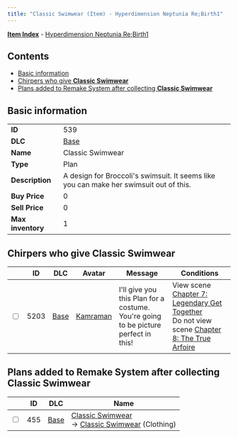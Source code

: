 ```yaml
---
title: "Classic Swimwear (Item) - Hyperdimension Neptunia Re;Birth1"
---
```


[**Item Index**](/neptunia/rb1/item/index.html) - [Hyperdimension Neptunia Re;Birth1](/neptunia/rb1)

## Contents

- [Basic information](#basic-information)
- [Chirpers who give **Classic Swimwear**](#chirpers-who-give-classic-swimwear)
- [Plans added to Remake System after collecting **Classic Swimwear**](#plans-added-to-remake-system-after-collecting-classic-swimwear)

## Basic information

|   |   |
| -- | -- |
| **ID** | 539 |
| **DLC** | [Base](/neptunia/rb1/dlc/1-base.html) |
| **Name** | Classic Swimwear |
| **Type** | Plan |
| **Description** | A design for Broccoli's swimsuit. It seems like you can make her swimsuit out of this. |
| **Buy Price** | 0 |
| **Sell Price** | 0 |
| **Max inventory** | 1 |

## Chirpers who give **Classic Swimwear**

|    | ID | DLC | Avatar | Message | Conditions |
| -- | -- | --- | ------ | ------- | ---------- |
| <input type="checkbox" id="rb1-chirper-event-1-5203" class="trackbox" /> | 5203 | [Base](/neptunia/rb1/dlc/1-base.html) | [Kamraman](/neptunia/rb1/avatar/1-255-kamraman.html) | I'll give you this Plan for a costume.<br />You're going to be picture perfect in this! | View scene [Chapter 7: Legendary Get Together](/neptunia/rb1/scene/1-726-chapter-7-legendary-get-together.html)<br />Do not view scene [Chapter 8: The True Arfoire](/neptunia/rb1/scene/1-807-chapter-8-the-true-arfoire.html) |

## Plans added to Remake System after collecting **Classic Swimwear**

|    | ID | DLC | Name |
| -- | -- | --- | ---- |
| <input type="checkbox" id="rb1-remake-1-455" class="trackbox" /> | 455 | [Base](/neptunia/rb1/dlc/1-base.html) | [Classic Swimwear](/neptunia/rb1/remake/1-455-classic-swimwear.html)<br />→ [Classic Swimwear](/neptunia/rb1/item/1-2939-classic-swimwear.html) (Clothing) |